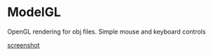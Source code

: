 # ModelGL

OpenGL rendering for obj files.
Simple mouse and keyboard controls

[screenshot](https://github.com/dubtcs/ModelGL/blob/master/ModelGL/data/screenshot.png?raw=true)

